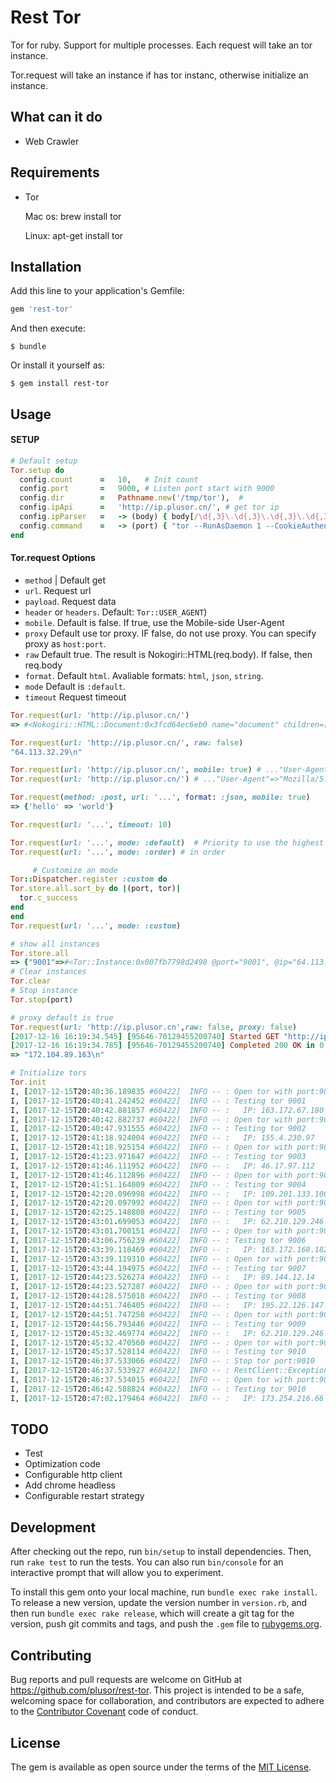 # Rest Tor

Tor for ruby.  Support for multiple processes.  Each request will take an tor instance.

Tor.request will  take an instance if has tor instanc, otherwise initialize an instance.

## What can it do

- Web Crawler

## Requirements

- Tor

  Mac os:  brew install tor

  Linux: apt-get install tor

## Installation


Add this line to your application's Gemfile:

```ruby
gem 'rest-tor'
```

And then execute:

    $ bundle

Or install it yourself as:

    $ gem install rest-tor

## Usage

#### SETUP

```ruby
# Default setup
Tor.setup do
  config.count      =   10,   # Init count
  config.port       =   9000, # Listen port start with 9000
  config.dir        =   Pathname.new('/tmp/tor'),  # 
  config.ipApi      =   'http://ip.plusor.cn/', # get tor ip
  config.ipParser   =   -> (body) { body[/\d{,3}\.\d{,3}\.\d{,3}\.\d{,3}/] },   # get tor ip
  config.command    =   -> (port) { "tor --RunAsDaemon 1 --CookieAuthentication 0 --HashedControlPassword \"\"  --ControlPort auto --PidFile #{Tor.dir(port)}/tor.pid --SocksPort #{port} --DataDirectory #{Tor.dir(port)}  --CircuitBuildTimeout 5 --KeepalivePeriod 60 --NewCircuitPeriod 15 --NumEntryGuards 8 --quiet" }
end
```

####  Tor.request Options
- `method` | Default get
- `url`. Request url
- `payload`. Request data
- `header` or `headers`. Default: `Tor::USER_AGENT`)
- `mobile`. Default is false. If true, use the Mobile-side User-Agent
- `proxy` Default use tor proxy. IF false, do not use proxy. You can specify proxy as `host:port`.
- `raw` Default true. The result is Nokogiri::HTML(req.body). If false, then req.body
- `format`. Default `html`. Avaliable formats:  `html`, `json`, `string`.
- `mode` Default is  `:default`.
- `timeout` Request timeout


```ruby
Tor.request(url: 'http://ip.plusor.cn/')
=> #<Nokogiri::HTML::Document:0x3fcd64ec6eb0 name="document" children=[#<Nokogiri::XML::DTD:0x3fcd64ec6af0 name="html">, #<Nokogiri::XML::Element:0x3fcd64ec67f8 name="html" children=[#<Nokogiri::XML::Element:0x3fcd64ec6618 name="body" children=[#<Nokogiri::XML::Element:0x3fcd64ec6438 name="p" children=[#<Nokogiri::XML::Text:0x3fcd64ec6258 "185.100.85.101\n">]>]>]>]> 

Tor.request(url: 'http://ip.plusor.cn/', raw: false)
"64.113.32.29\n" 

Tor.request(url: 'http://ip.plusor.cn/', mobile: true) # ..."User-Agent"=>"ANDROID_KFZ_COM_2.0.9_M6 Note_7.1.2"
Tor.request(url: 'http://ip.plusor.cn/') # ..."User-Agent"=>"Mozilla/5.0 (Macintosh; Intel Mac OS X 10_12_6) AppleWebKit/537.36 (KHTML, like Gecko)

Tor.request(method: :post, url: '...', format: :json, mobile: true)
=> {'hello' => 'world'}

Tor.request(url: '...', timeout: 10)

Tor.request(url: '...', mode: :default)  # Priority to use the highest number of successes, default is :default
Tor.request(url: '...', mode: :order) # in order

     # Customize an mode
Tor::Dispatcher.register :custom do
Tor.store.all.sort_by do |(port, tor)|
  tor.c_success
end
end
Tor.request(url: '...', mode: :custom)

# show all instances
Tor.store.all
=> {"9001"=>#<Tor::Instance:0x007fb7798d2498 @port="9001", @ip="64.113.32.29", @using=nil, @counter=#<Counter success: 5, fail: 1, succss_at: 2017-12-15 19:52:44 +0800, fail_at:2017-12-15 19:52:26 +0800>>}
# Clear instances
Tor.clear
# Stop instance
Tor.stop(port)

# proxy default is true
Tor.request(url: 'http://ip.plusor.cn',raw: false, proxy: false)
[2017-12-16 16:19:34.545] [95646-70129455200740] Started GET "http://ip.plusor.cn" (port:rest-client | mode:default)
[2017-12-16 16:19:34.785] [95646-70129455200740] Completed 200 OK in 0.2s (Size: 15 Bytes)
=> "172.104.89.163\n"

# Initialize tors
Tor.init
I, [2017-12-15T20:40:36.189835 #60422]  INFO -- : Open tor with port:9001
I, [2017-12-15T20:40:41.242452 #60422]  INFO -- : Testing tor 9001
I, [2017-12-15T20:40:42.881857 #60422]  INFO -- :   IP: 163.172.67.180 
I, [2017-12-15T20:40:42.882737 #60422]  INFO -- : Open tor with port:9002
I, [2017-12-15T20:40:47.931555 #60422]  INFO -- : Testing tor 9002
I, [2017-12-15T20:41:18.924004 #60422]  INFO -- :   IP: 155.4.230.97 
I, [2017-12-15T20:41:18.925154 #60422]  INFO -- : Open tor with port:9003
I, [2017-12-15T20:41:23.971647 #60422]  INFO -- : Testing tor 9003
I, [2017-12-15T20:41:46.111952 #60422]  INFO -- :   IP: 46.17.97.112 
I, [2017-12-15T20:41:46.112896 #60422]  INFO -- : Open tor with port:9004
I, [2017-12-15T20:41:51.164009 #60422]  INFO -- : Testing tor 9004
I, [2017-12-15T20:42:20.096998 #60422]  INFO -- :   IP: 109.201.133.100 
I, [2017-12-15T20:42:20.097992 #60422]  INFO -- : Open tor with port:9005
I, [2017-12-15T20:42:25.148808 #60422]  INFO -- : Testing tor 9005
I, [2017-12-15T20:43:01.699053 #60422]  INFO -- :   IP: 62.210.129.246 
I, [2017-12-15T20:43:01.700151 #60422]  INFO -- : Open tor with port:9006
I, [2017-12-15T20:43:06.756239 #60422]  INFO -- : Testing tor 9006
I, [2017-12-15T20:43:39.118469 #60422]  INFO -- :   IP: 163.172.160.182 
I, [2017-12-15T20:43:39.119310 #60422]  INFO -- : Open tor with port:9007
I, [2017-12-15T20:43:44.194975 #60422]  INFO -- : Testing tor 9007
I, [2017-12-15T20:44:23.526274 #60422]  INFO -- :   IP: 89.144.12.14 
I, [2017-12-15T20:44:23.527287 #60422]  INFO -- : Open tor with port:9008
I, [2017-12-15T20:44:28.575018 #60422]  INFO -- : Testing tor 9008
I, [2017-12-15T20:44:51.746405 #60422]  INFO -- :   IP: 195.22.126.147 
I, [2017-12-15T20:44:51.747258 #60422]  INFO -- : Open tor with port:9009
I, [2017-12-15T20:44:56.793446 #60422]  INFO -- : Testing tor 9009
I, [2017-12-15T20:45:32.469774 #60422]  INFO -- :   IP: 62.210.129.246 
I, [2017-12-15T20:45:32.470560 #60422]  INFO -- : Open tor with port:9010
I, [2017-12-15T20:45:37.528114 #60422]  INFO -- : Testing tor 9010
I, [2017-12-15T20:46:37.533066 #60422]  INFO -- : Stop tor port:9010
I, [2017-12-15T20:46:37.533927 #60422]  INFO -- : RestClient::Exceptions::OpenTimeout:Timed out connecting to server
I, [2017-12-15T20:46:37.534015 #60422]  INFO -- : Open tor with port:9010
I, [2017-12-15T20:46:42.588824 #60422]  INFO -- : Testing tor 9010
I, [2017-12-15T20:47:02.179464 #60422]  INFO -- :   IP: 173.254.216.66
```

## TODO

- Test
- Optimization code
- Configurable http client
 - Add chrome headless
- Configurable restart strategy

## Development

After checking out the repo, run `bin/setup` to install dependencies. Then, run `rake test` to run the tests. You can also run `bin/console` for an interactive prompt that will allow you to experiment.

To install this gem onto your local machine, run `bundle exec rake install`. To release a new version, update the version number in `version.rb`, and then run `bundle exec rake release`, which will create a git tag for the version, push git commits and tags, and push the `.gem` file to [rubygems.org](https://rubygems.org).

## Contributing

Bug reports and pull requests are welcome on GitHub at https://github.com/plusor/rest-tor. This project is intended to be a safe, welcoming space for collaboration, and contributors are expected to adhere to the [Contributor Covenant](http://contributor-covenant.org) code of conduct.


## License

The gem is available as open source under the terms of the [MIT License](http://opensource.org/licenses/MIT).

